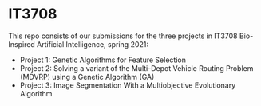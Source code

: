 # IT3708
This repo consists of our submissions for the three projects in IT3708 Bio-Inspired Artificial Intelligence, spring 2021:

* Project 1: Genetic Algorithms for Feature Selection
* Project 2: Solving a variant of the Multi-Depot Vehicle Routing Problem (MDVRP) using a Genetic Algorithm (GA)
* Project 3: Image Segmentation With a Multiobjective Evolutionary Algorithm
